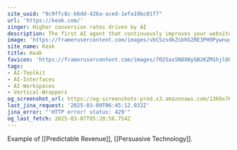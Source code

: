 ```yaml
---
site_uuid: "9c9ffc8c-b6dd-426a-aced-1efa19bc01f7"
url: 'https://keak.com/'
zinger: Higher conversion rates driven by AI
description: The first AI agent that continuously improves your website.
image: 'https://framerusercontent.com/images/vbCSzsdkZsbhG2RE3PH9PywnugU.png'
site_name: Keak
title: Keak
favicon: 'https://framerusercontent.com/images/7O25asSN8XNyGB2KZM1hjlOLpBU.png'
tags:
- AI-Toolkit
- AI-Interfaces
- AI-Workspaces
- Vertical-Wrappers
og_screenshot_url: https://og-screenshots-prod.s3.amazonaws.com/1366x768/80/false/63033a854db0b80858ff877b6d86a9955819656564a9e5cb8d58e997951f0ccb.jpeg
last_jina_request: '2025-03-09T06:45:12.032Z'
jina_error: "'HTTP error! status: 429'"
og_last_fetch: 2025-03-07T05:20:56.754Z
---
```

Example of [[Predictable Revenue]], [[Persuasive Technology]].
